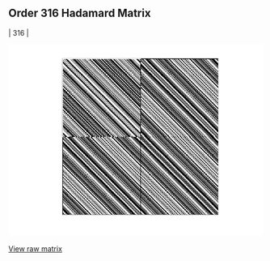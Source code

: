## Order 316 Hadamard Matrix

| 316 |

<img src="316.png" class="img-responsive" alt=""> 

[View raw matrix](order316.txt)
